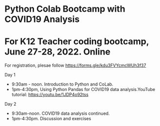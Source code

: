 # Python Colab Bootcamp with COVID19 Analysis
# For K12 Teacher coding bootcamp, June 27-28, 2022. Online
For registration, plesae follow https://forms.gle/kdu3FVYcmcWUh3f37 

Day 1<br> 
+ 9:30am - noon. Introduction to Python and CoLab. <br> 
+ 1pm-4:30pm,  Using Python Pandas for COVID19 data analysis.YouTube tutorial: https://youtu.be/1JDP4o92tss  <br> 
       
Day 2 <br>
* 9:30am-noon. COVID19 data analysis continued. <br> 
* 1pm-4:30pm.  Discussion and exercises

